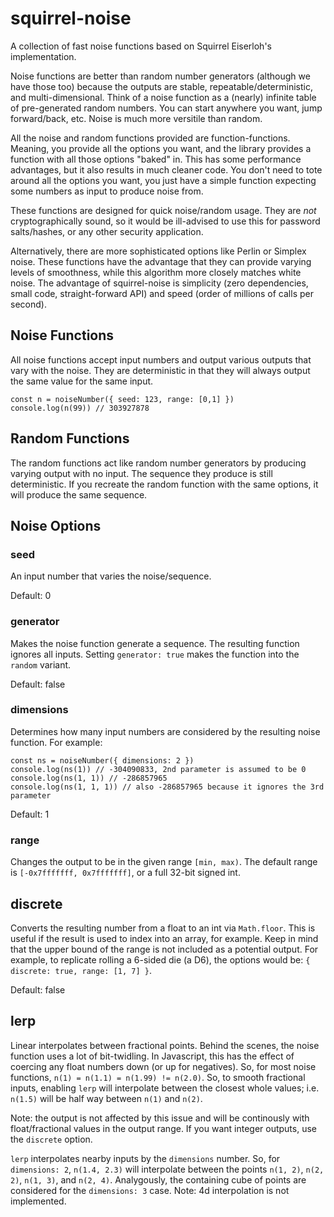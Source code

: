 # squirrel-noise

A collection of fast noise functions based on Squirrel Eiserloh's implementation.

Noise functions are better than random number generators (although we have those too) because the outputs
are stable, repeatable/deterministic, and multi-dimensional. Think of a noise function as a (nearly) infinite
table of pre-generated random numbers. You can start anywhere you want, jump forward/back, etc. Noise
is much more versitile than random.

All the noise and random functions provided are function-functions. Meaning, you provide all
the options you want, and the library provides a function with all those options "baked" in.
This has some performance advantages, but it also results in much cleaner code. You don't
need to tote around all the options you want, you just have a simple function expecting
some numbers as input to produce noise from.

These functions are designed for quick noise/random usage. They are *not* cryptographically
sound, so it would be ill-advised to use this for password salts/hashes, or any other security
application.

Alternatively, there are more sophisticated options like Perlin or Simplex noise. These functions
have the advantage that they can provide varying levels of smoothness, while this algorithm more closely
matches white noise. The advantage of squirrel-noise is simplicity (zero dependencies, small code, straight-forward API)
and speed (order of millions of calls per second).

## Noise Functions

All noise functions accept input numbers and output various outputs that vary with the noise.
They are deterministic in that they will always output the same value for the same input.

```
const n = noiseNumber({ seed: 123, range: [0,1] })
console.log(n(99)) // 303927878
```

## Random Functions

The random functions act like random number generators by producing varying output with
no input. The sequence they produce is still deterministic. If you recreate the random
function with the same options, it will produce the same sequence.

## Noise Options

### seed

An input number that varies the noise/sequence.

Default: 0

### generator

Makes the noise function generate a sequence. The resulting function ignores all inputs. Setting `generator: true` makes the function into the `random` variant.

Default: false

### dimensions

Determines how many input numbers are considered by the resulting noise function. For example:

```
const ns = noiseNumber({ dimensions: 2 })
console.log(ns(1)) // -304090833, 2nd parameter is assumed to be 0
console.log(ns(1, 1)) // -286857965
console.log(ns(1, 1, 1)) // also -286857965 because it ignores the 3rd parameter
```

Default: 1

### range

Changes the output to be in the given range `[min, max)`.
The default range is `[-0x7fffffff, 0x7fffffff]`, or a full 32-bit signed int.

## discrete

Converts the resulting number from a float to an int via `Math.floor`. This is useful if the result is used to index into an array, for example.
Keep in mind that the upper bound of the range is not included as a potential output. For example, to replicate rolling a 6-sided die (a D6),
the options would be: `{ discrete: true, range: [1, 7] }`.

Default: false

## lerp

Linear interpolates between fractional points. Behind the scenes, the noise function uses a lot of bit-twidling. In Javascript, this has the effect of coercing
any float numbers down (or up for negatives). So, for most noise functions, `n(1) = n(1.1) = n(1.99) != n(2.0)`. So, to smooth fractional inputs, enabling `lerp`
will interpolate between the closest whole values; i.e. `n(1.5)` will be half way between `n(1)` and `n(2)`.

Note: the output is not affected by this issue and will be continously with float/fractional values in the output range. If you want integer outputs, use the `discrete` option.

`lerp` interpolates nearby inputs by the `dimensions` number. So, for `dimensions: 2`, `n(1.4, 2.3)` will interpolate between the points `n(1, 2)`, `n(2, 2)`, `n(1, 3)`, and `n(2, 4)`. Analygously, the containing cube of points are considered for the `dimensions: 3` case. Note: 4d interpolation is not implemented.